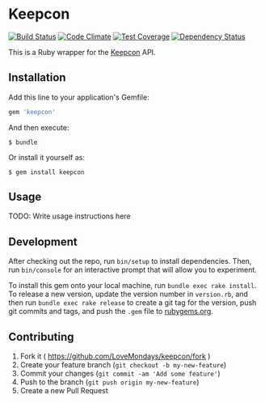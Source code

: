 # Keepcon


[![Build Status](https://travis-ci.org/LoveMondays/keepcon.svg)](https://travis-ci.org/LoveMondays/keepcon)
[![Code Climate](https://codeclimate.com/github/LoveMondays/keepcon/badges/gpa.svg)](https://codeclimate.com/github/LoveMondays/keepcon)
[![Test Coverage](https://codeclimate.com/github/LoveMondays/keepcon/badges/coverage.svg)](https://codeclimate.com/github/LoveMondays/keepcon)
[![Dependency Status](https://gemnasium.com/LoveMondays/keepcon.svg)](https://gemnasium.com/LoveMondays/keepcon)

This is a Ruby wrapper for the [Keepcon](http://keepcon.com) API.

## Installation

Add this line to your application's Gemfile:

```ruby
gem 'keepcon'
```

And then execute:

    $ bundle

Or install it yourself as:

    $ gem install keepcon

## Usage

TODO: Write usage instructions here

## Development

After checking out the repo, run `bin/setup` to install dependencies. Then, run `bin/console` for an interactive prompt that will allow you to experiment.

To install this gem onto your local machine, run `bundle exec rake install`. To release a new version, update the version number in `version.rb`, and then run `bundle exec rake release` to create a git tag for the version, push git commits and tags, and push the `.gem` file to [rubygems.org](https://rubygems.org).

## Contributing

1. Fork it ( https://github.com/LoveMondays/keepcon/fork )
2. Create your feature branch (`git checkout -b my-new-feature`)
3. Commit your changes (`git commit -am 'Add some feature'`)
4. Push to the branch (`git push origin my-new-feature`)
5. Create a new Pull Request
